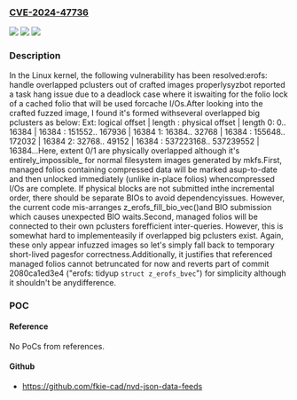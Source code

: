 ### [CVE-2024-47736](https://cve.mitre.org/cgi-bin/cvename.cgi?name=CVE-2024-47736)
![](https://img.shields.io/static/v1?label=Product&message=Linux&color=blue)
![](https://img.shields.io/static/v1?label=Version&message=8e6c8fa9f2e95c88a642521a5da19a8e31748846%3C%201bf7e414cac303c9aec1be67872e19be8b64980c%20&color=brighgreen)
![](https://img.shields.io/static/v1?label=Vulnerability&message=n%2Fa&color=brighgreen)

### Description

In the Linux kernel, the following vulnerability has been resolved:erofs: handle overlapped pclusters out of crafted images properlysyzbot reported a task hang issue due to a deadlock case where it iswaiting for the folio lock of a cached folio that will be used forcache I/Os.After looking into the crafted fuzzed image, I found it's formed withseveral overlapped big pclusters as below: Ext:   logical offset   |  length :     physical offset    |  length   0:        0..   16384 |   16384 :     151552..    167936 |   16384   1:    16384..   32768 |   16384 :     155648..    172032 |   16384   2:    32768..   49152 |   16384 :  537223168.. 537239552 |   16384...Here, extent 0/1 are physically overlapped although it's entirely_impossible_ for normal filesystem images generated by mkfs.First, managed folios containing compressed data will be marked asup-to-date and then unlocked immediately (unlike in-place folios) whencompressed I/Os are complete.  If physical blocks are not submitted inthe incremental order, there should be separate BIOs to avoid dependencyissues.  However, the current code mis-arranges z_erofs_fill_bio_vec()and BIO submission which causes unexpected BIO waits.Second, managed folios will be connected to their own pclusters forefficient inter-queries.  However, this is somewhat hard to implementeasily if overlapped big pclusters exist.  Again, these only appear infuzzed images so let's simply fall back to temporary short-lived pagesfor correctness.Additionally, it justifies that referenced managed folios cannot betruncated for now and reverts part of commit 2080ca1ed3e4 ("erofs: tidyup `struct z_erofs_bvec`") for simplicity although it shouldn't be anydifference.

### POC

#### Reference
No PoCs from references.

#### Github
- https://github.com/fkie-cad/nvd-json-data-feeds

